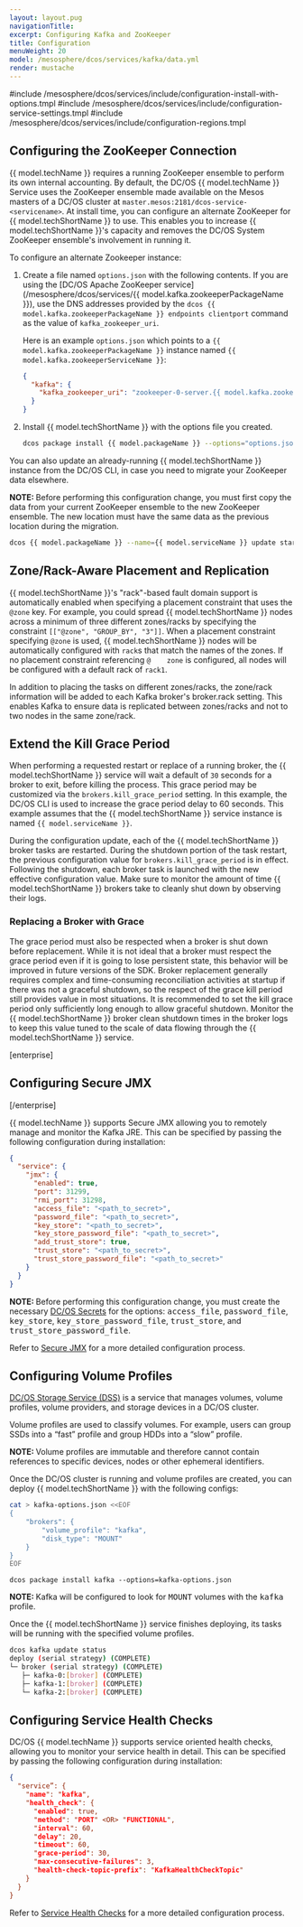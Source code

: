```yaml
---
layout: layout.pug
navigationTitle:
excerpt: Configuring Kafka and ZooKeeper
title: Configuration
menuWeight: 20
model: /mesosphere/dcos/services/kafka/data.yml
render: mustache
---
```


#include /mesosphere/dcos/services/include/configuration-install-with-options.tmpl
#include /mesosphere/dcos/services/include/configuration-service-settings.tmpl
#include /mesosphere/dcos/services/include/configuration-regions.tmpl

## Configuring the ZooKeeper Connection

{{ model.techName }} requires a running ZooKeeper ensemble to perform its own internal accounting. By default, the DC/OS {{ model.techName }} Service uses the ZooKeeper ensemble made available on the Mesos masters of a DC/OS cluster at `master.mesos:2181/dcos-service-<servicename>`. At install time, you can configure an alternate ZooKeeper for {{ model.techShortName }} to use. This enables you to increase {{ model.techShortName }}'s capacity and removes the DC/OS System ZooKeeper ensemble's involvement in running it.

To configure an alternate Zookeeper instance:

1. Create a file named `options.json` with the following contents. If you are using the [DC/OS Apache ZooKeeper service](/mesosphere/dcos/services/{{ model.kafka.zookeeperPackageName }}), use the DNS addresses provided by the `dcos {{ model.kafka.zookeeperPackageName }} endpoints clientport` command as the value of `kafka_zookeeper_uri`.

    Here is an example `options.json` which points to a `{{ model.kafka.zookeeperPackageName }}` instance named `{{ model.kafka.zookeeperServiceName }}`:

    ```json
    {
      "kafka": {
        "kafka_zookeeper_uri": "zookeeper-0-server.{{ model.kafka.zookeeperServiceName }}.autoip.dcos.thisdcos.directory:1140,zookeeper-1-server.{{ model.kafka.zookeeperServiceName }}.autoip.dcos.thisdcos.directory:1140,zookeeper-2-server.{{ model.kafka.zookeeperServiceName }}.autoip.dcos.thisdcos.directory:1140"
      }
    }
    ```

1. Install {{ model.techShortName }} with the options file you created.

    ```bash
    dcos package install {{ model.packageName }} --options="options.json"
    ```

You can also update an already-running {{ model.techShortName }} instance from the DC/OS CLI, in case you need to migrate your ZooKeeper data elsewhere.

<p class="message--note"><strong>NOTE: </strong> Before performing this configuration change, you must first copy the data from your current ZooKeeper ensemble to the new ZooKeeper ensemble. The new location must have the same data as the previous location during the migration.</p>

```bash
dcos {{ model.packageName }} --name={{ model.serviceName }} update start --options=options.json
```

## Zone/Rack-Aware Placement and Replication

{{ model.techShortName }}'s "rack"-based fault domain support is automatically enabled when specifying a placement constraint that uses the `@zone` key. For example, you could spread {{ model.techShortName }} nodes across a minimum of three different zones/racks by       specifying the constraint `[["@zone", "GROUP_BY", "3"]]`. When a placement constraint specifying `@zone` is used, {{ model.techShortName }} nodes will be automatically configured with `rack`s that match the names of the zones. If no placement constraint referencing `@    zone` is configured, all nodes will be configured with a default rack of `rack1`.

In addition to placing the tasks on different zones/racks, the zone/rack information will be added to each Kafka broker's broker.rack setting. This enables Kafka to ensure data is replicated between zones/racks and not to two nodes in the same zone/rack.

## Extend the Kill Grace Period

When performing a requested restart or replace of a running broker, the {{ model.techShortName }} service will wait a default of `30` seconds for a broker to exit, before killing the process. This grace period may be customized via the `brokers.kill_grace_period` setting. In this example, the DC/OS CLI is used to increase the grace period delay to 60 seconds. This example assumes that the {{ model.techShortName }} service instance is named `{{ model.serviceName }}`.

During the configuration update, each of the {{ model.techShortName }} broker tasks are restarted. During the shutdown portion of the task restart, the previous configuration value for `brokers.kill_grace_period` is in effect. Following the shutdown, each broker task is launched with the new effective configuration value. Make sure to monitor the amount of time {{ model.techShortName }} brokers take to cleanly shut down by observing their logs.

### Replacing a Broker with Grace

The grace period must also be respected when a broker is shut down before replacement. While it is not ideal that a broker must respect the grace period even if it is going to lose persistent state, this behavior will be improved in future versions of the SDK. Broker replacement generally requires complex and time-consuming reconciliation activities at startup if there was not a graceful shutdown, so the respect of the grace kill period still provides value in most situations. It is recommended to set the kill grace period only sufficiently long enough to allow graceful shutdown. Monitor the {{ model.techShortName }} broker clean shutdown times in the broker logs to keep this value tuned to the scale of data flowing through the {{ model.techShortName }} service.

[enterprise]
## Configuring Secure JMX
[/enterprise]

{{ model.techName }} supports Secure JMX allowing you to remotely manage and monitor the Kafka JRE. This can be specified by passing the following configuration during installation:

```json
{
  "service": {
    "jmx": {
      "enabled": true,
      "port": 31299,
      "rmi_port": 31298,
      "access_file": "<path_to_secret>",
      "password_file": "<path_to_secret>",
      "key_store": "<path_to_secret>",
      "key_store_password_file": "<path_to_secret>",
      "add_trust_store": true,
      "trust_store": "<path_to_secret>",
      "trust_store_password_file": "<path_to_secret>"
    }
  }
}
```

<p class="message--note"><strong>NOTE: </strong> Before performing this configuration change, you must create the necessary <a href="/mesosphere/dcos/latest/security/ent/secrets/">DC/OS Secrets</a> for the options: <tt>access_file</tt>, <tt>password_file</tt>, <tt>key_store</tt>, <tt>key_store_password_file</tt>, <tt>trust_store</tt>, and <tt>trust_store_password_file</tt>.</p>

Refer to [Secure JMX](/mesosphere/dcos/services/kafka/latest/advanced/#secure-jmx-enterprise) for a more detailed configuration process.

## Configuring Volume Profiles

[DC/OS Storage Service (DSS)](/mesosphere/dcos/services/storage/1.0.0/) is a service that manages volumes, volume profiles, volume providers, and storage devices in a DC/OS cluster.

Volume profiles are used to classify volumes. For example, users can group SSDs into a “fast” profile and group HDDs into a “slow” profile. 

<p class="message--note"><strong>NOTE: </strong>Volume profiles are immutable and therefore cannot contain references to specific devices, nodes or other ephemeral identifiers.</p> 

Once the DC/OS cluster is running and volume profiles are created, you can deploy {{ model.techShortName }} with the following configs:

```bash
cat > kafka-options.json <<EOF
{
    "brokers": {
        "volume_profile": "kafka",
        "disk_type": "MOUNT"
    }
}
EOF
```
```
dcos package install kafka --options=kafka-options.json
```
<p class="message--note"><strong>NOTE: </strong>Kafka will be configured to look for <tt>MOUNT</tt> volumes with the <tt>kafka</tt> profile.</p> 

Once the {{ model.techShortName }} service finishes deploying, its tasks will be running with the specified volume profiles.

```bash
dcos kafka update status
deploy (serial strategy) (COMPLETE)
└─ broker (serial strategy) (COMPLETE)
   ├─ kafka-0:[broker] (COMPLETE)
   ├─ kafka-1:[broker] (COMPLETE)
   └─ kafka-2:[broker] (COMPLETE)
```

## Configuring Service Health Checks

DC/OS {{ model.techName }} supports service oriented health checks, allowing you to monitor your service health in detail. This can be specified by passing the following configuration during installation:

```json
{
  "service”: {
    "name": "kafka",
    "health_check": {
      "enabled": true,
      "method": "PORT" <OR> "FUNCTIONAL",
      "interval": 60,
      "delay": 20,
      "timeout": 60,
      "grace-period": 30,
      "max-consecutive-failures": 3,
      "health-check-topic-prefix": "KafkaHealthCheckTopic"
    }
  }
}
```

Refer to [Service Health Checks](/mesosphere/dcos/services/kafka/latest/advanced/#service-health-check) for a more detailed configuration process.

